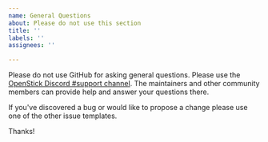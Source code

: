 ```yaml
---
name: General Questions
about: Please do not use this section
title: ''
labels: ''
assignees: ''

---
```


Please do not use GitHub for asking general questions. Please use the [OpenStick Discord #support channel](https://discord.gg/K6sNzuJR). The maintainers and other community members can provide help and answer your questions there.

If you've discovered a bug or would like to propose a change please use one of the other issue templates.

Thanks!
